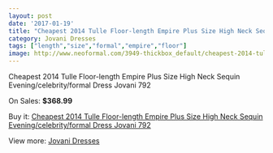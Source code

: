 ```yaml
---
layout: post
date: '2017-01-19'
title: "Cheapest 2014 Tulle Floor-length Empire Plus Size High Neck Sequin Evening/celebrity/formal Dress Jovani 792"
category: Jovani Dresses
tags: ["length","size","formal","empire","floor"]
image: http://www.neoformal.com/3949-thickbox_default/cheapest-2014-tulle-floor-length-empire-plus-size-high-neck-sequin-evening-celebrity-formal-dress-jovani-792.jpg
---
```

Cheapest 2014 Tulle Floor-length Empire Plus Size High Neck Sequin Evening/celebrity/formal Dress Jovani 792

On Sales: **$368.99**
<a href="https://www.neoformal.com/en/jovani-dresses/1473-cheapest-2014-tulle-floor-length-empire-plus-size-high-neck-sequin-evening-celebrity-formal-dress-jovani-792.html"><amp-img layout="responsive" width="600" height="600" src="//www.neoformal.com/3949-thickbox_default/cheapest-2014-tulle-floor-length-empire-plus-size-high-neck-sequin-evening-celebrity-formal-dress-jovani-792.jpg" alt="Cheapest 2014 Tulle Floor-length Empire Plus Size High Neck Sequin Evening/celebrity/formal Dress Jovani 792 0" /></a>
<a href="https://www.neoformal.com/en/jovani-dresses/1473-cheapest-2014-tulle-floor-length-empire-plus-size-high-neck-sequin-evening-celebrity-formal-dress-jovani-792.html"><amp-img layout="responsive" width="600" height="600" src="//www.neoformal.com/3950-thickbox_default/cheapest-2014-tulle-floor-length-empire-plus-size-high-neck-sequin-evening-celebrity-formal-dress-jovani-792.jpg" alt="Cheapest 2014 Tulle Floor-length Empire Plus Size High Neck Sequin Evening/celebrity/formal Dress Jovani 792 1" /></a>

Buy it: [Cheapest 2014 Tulle Floor-length Empire Plus Size High Neck Sequin Evening/celebrity/formal Dress Jovani 792](https://www.neoformal.com/en/jovani-dresses/1473-cheapest-2014-tulle-floor-length-empire-plus-size-high-neck-sequin-evening-celebrity-formal-dress-jovani-792.html "Cheapest 2014 Tulle Floor-length Empire Plus Size High Neck Sequin Evening/celebrity/formal Dress Jovani 792")

View more: [Jovani Dresses](https://www.neoformal.com/en/15-jovani-dresses "Jovani Dresses")